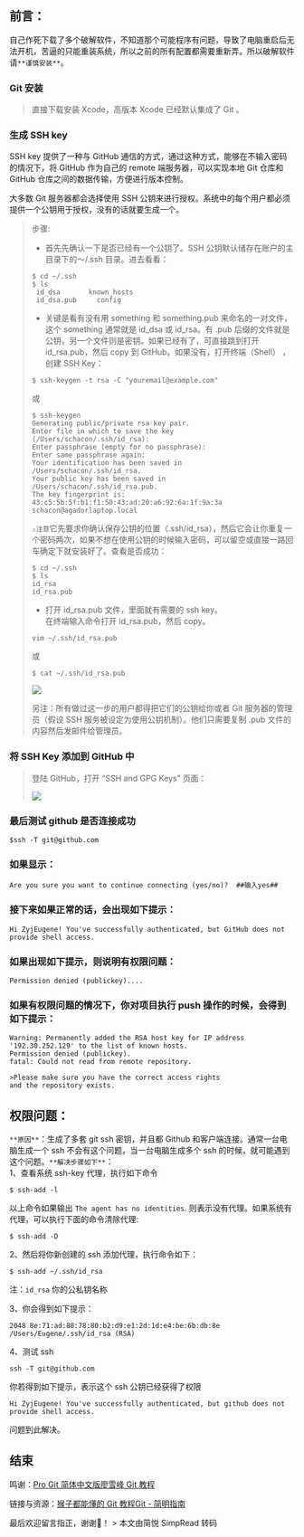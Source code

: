 ## 前言：

自己作死下载了多个破解软件，不知道那个可能程序有问题，导致了电脑重启后无法开机，苦逼的只能重装系统，所以之前的所有配置都需要重新弄。所以破解软件请`**谨慎安装**`。

### Git 安装

> 直接下载安装 Xcode，高版本 Xcode 已经默认集成了 Git 。

### 生成 SSH key

SSH key 提供了一种与 GitHub 通信的方式，通过这种方式，能够在不输入密码的情况下，将 GitHub 作为自己的 remote 端服务器，可以实现本地 Git 仓库和 GitHub 仓库之间的数据传输，方便进行版本控制。

大多数 Git 服务器都会选择使用 SSH 公钥来进行授权。系统中的每个用户都必须提供一个公钥用于授权，没有的话就要生成一个。

> 步骤:
> 
> - 首先先确认一下是否已经有一个公钥了。SSH 公钥默认储存在账户的主目录下的～/.ssh 目录。进去看看：
> 
> ```Plain
> $ cd ~/.ssh
> $ ls
>  id_dsa       known_hosts
>  id_dsa.pub     config
> ```
> 
> - 关键是看有没有用 something 和 something.pub 来命名的一对文件，这个 something 通常就是 id_dsa 或 id_rsa。有 .pub 后缀的文件就是公钥，另一个文件则是密钥。如果已经有了，可直接跳到打开 id_rsa.pub，然后 copy 到 GitHub。如果没有，打开终端（Shell） ，创建 SSH Key：
> 
> ```Plain
> $ ssh-keygen -t rsa -C "youremail@example.com"
> ```
> 
> 或
> 
> ```Plain
> $ ssh-keygen
> Generating public/private rsa key pair.
> Enter file in which to save the key (/Users/schacon/.ssh/id_rsa):
> Enter passphrase (empty for no passphrase):
> Enter same passphrase again:
> Your identification has been saved in /Users/schacon/.ssh/id_rsa.
> Your public key has been saved in /Users/schacon/.ssh/id_rsa.pub.
> The key fingerprint is:
> 43:c5:5b:5f:b1:f1:50:43:ad:20:a6:92:6a:1f:9a:3a schacon@agadorlaptop.local
> ```
> 
> `⚠️注意`它先要求你确认保存公钥的位置（.ssh/id_rsa），然后它会让你重复一个密码两次，如果不想在使用公钥的时候输入密码，可以留空或直接一路回车确定下就安装好了。查看是否成功：
> 
> ```Plain
> $ cd ~/.ssh
> $ ls
> id_rsa
> id_rsa.pub
> ```
> 
> - 打开 id_rsa.pub 文件，里面就有需要的 ssh key。  
>     在终端输入命令打开 id_rsa.pub，然后 copy。  
>     
> 
> ```Plain
> vim ~/.ssh/id_rsa.pub
> ```
> 
> 或
> 
> ```Plain
> $ cat ~/.ssh/id_rsa.pub
> ```
> 
> [![](http://upload-images.jianshu.io/upload_images/1076653-00fd3c6093500284.png)](http://upload-images.jianshu.io/upload_images/1076653-00fd3c6093500284.png)
> 
> 另注：所有做过这一步的用户都得把它们的公钥给你或者 Git 服务器的管理员（假设 SSH 服务被设定为使用公钥机制）。他们只需要复制 .pub 文件的内容然后发邮件给管理员。

### 将 SSH Key 添加到 GitHub 中

> 登陆 GitHub，打开 “SSH and GPG Keys” 页面：
> 
> [![](http://upload-images.jianshu.io/upload_images/1076653-989e4903cbee5866.png)](http://upload-images.jianshu.io/upload_images/1076653-989e4903cbee5866.png)

### 最后测试 github 是否连接成功

```Plain
$ssh -T git@github.com
```

### 如果显示：

```Plain
Are you sure you want to continue connecting (yes/no)?  ##输入yes##
```

### 接下来如果正常的话，会出现如下提示：

```Plain
Hi ZyjEugene! You've successfully authenticated, but GitHub does not
provide shell access.
```

### 如果出现如下提示，则说明有权限问题：

```Plain
Permission denied (publickey)....
```

### 如果有权限问题的情况下，你对项目执行 push 操作的时候，会得到如下提示：

```Plain
Warning: Permanently added the RSA host key for IP address '192.30.252.129' to the list of known hosts.
Permission denied (publickey).
fatal: Could not read from remote repository.

>Please make sure you have the correct access rights
and the repository exists.
```

## 权限问题：

`**原因**`：生成了多套 git ssh 密钥，并且都 Github 和客户端连接。通常一台电脑生成一个 ssh 不会有这个问题，当一台电脑生成多个 ssh 的时候，就可能遇到这个问题。`**解决步骤如下**`：  
1、查看系统 ssh-key 代理，执行如下命令  

```Plain
$ ssh-add -l
```

以上命令如果输出 `The agent has no identities`. 则表示没有代理。如果系统有代理，可以执行下面的命令清除代理:

```Plain
$ ssh-add -D
```

2、然后将你新创建的 ssh 添加代理，执行命令如下：

```Plain
$ ssh-add ~/.ssh/id_rsa
```

注：`id_rsa` 你的公私钥名称

3、你会得到如下提示：

```Plain
2048 8e:71:ad:88:78:80:b2:d9:e1:2d:1d:e4:be:6b:db:8e /Users/Eugene/.ssh/id_rsa (RSA)
```

4、测试 ssh

```Plain
ssh -T git@github.com
```

你若得到如下提示，表示这个 ssh 公钥已经获得了权限

```Plain
Hi ZyjEugene! You've successfully authenticated, but github does not provide shell access.
```

问题到此解决。

## 结束

鸣谢：[Pro Git 简体中文版](https://links.jianshu.com/go?to=http%3A%2F%2Fiissnan.com%2Fprogit%2F)[廖雪峰 Git 教程](https://links.jianshu.com/go?to=http%3A%2F%2Fwww.liaoxuefeng.com%2Fwiki%2F0013739516305929606dd18361248578c67b8067c8c017b000)

链接与资源：[猴子都能懂的 Git 教程](https://links.jianshu.com/go?to=http%3A%2F%2Fbacklogtool.com%2Fgit-guide%2Fcn%2Freference%2F)[Git - 简明指南](https://links.jianshu.com/go?to=http%3A%2F%2Frogerdudler.github.io%2Fgit-guide%2Findex.zh.html)

最后欢迎留言指正，谢谢🙏！ > 本文由简悦 SimpRead 转码